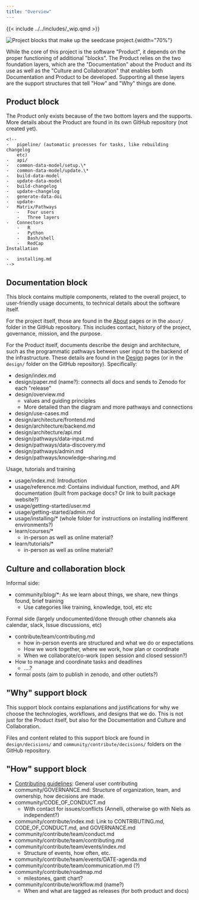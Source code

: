 ```yaml
---
title: "Overview"
---
```


{{< include ../../includes/_wip.qmd >}}

![Project blocks that make up the seedcase
project.](/images/project-blocks.svg){width="70%"}

While the core of this project is the software "Product", it depends on
the proper functioning of additional "blocks". The Product relies on the
two foundation layers, which are the "Documentation" about the Product
and its use as well as the "Culture and Collaboration" that enables both
Documentation and Product to be developed. Supporting all these layers
are the support structures that tell "How" and "Why" things are done.

## Product block

The Product only exists because of the two bottom layers and the
supports. More details about the Product are found in its own GitHub
repository (not created yet).

```{=html}
<!--
-   pipeline/ (automatic processes for tasks, like rebuilding changelog
    etc)
-   api/
-   common-data-model/setup.\*
-   common-data-model/update.\*
-   build-data-model
-   update-data-model
-   build-changelog
-   update-changelog
-   generate-data-doi
-   update-
-   Matrix/Pathways
    -   Four users
    -   Three layers
-   Connectors
    -   R
    -   Python
    -   Bash/shell
    -   RedCap
Installation

-   installing.md
-->
```
## Documentation block

This block contains multiple components, related to the overall project,
to user-friendly usage documents, to technical details about the
software itself.

For the project itself, those are found in the [About](/about/index.md)
pages or in the `about/` folder in the GitHub repository. This includes
contact, history of the project, governance, mission, and the purpose.

For the Product itself, documents describe the design and architecture,
such as the programmatic pathways between user input to the backend of
the infrastructure. These details are found in the
[Design](/design/index.md) pages (or in the `design/` folder on the
GitHub repository). Specifically:

<!-- TODO:  -->

-   design/index.md
-   design/paper.md (name?): connects all docs and sends to Zenodo for
    each "release"
-   design/overview.md
    -   values and guiding principles
    -   More detailed than the diagram and more pathways and connections
-   design/use-cases.md
-   design/architecture/frontend.md
-   design/architecture/backend.md
-   design/architecture/api.md
-   design/pathways/data-input.md
-   design/pathways/data-discovery.md
-   design/pathways/admin.md
-   design/pathways/knowledge-sharing.md

Usage, tutorials and training

-   usage/index.md: Introduction
-   usage/reference.md: Contains individual function, method, and API
    documentation (built from package docs? Or link to built package
    website?)
-   usage/getting-started/user.md
-   usage/getting-started/admin.md
-   usage/installing/\* (whole folder for instructions on installing
    indifferent environments?)
-   learn/courses/\*
    -   in-person as well as online material?
-   learn/tutorials/\*
    -   in-person as well as online material?

## Culture and collaboration block

Informal side:

-   community/blog/\*: As we learn about things, we share, new things
    found, brief training
    -   Use categories like training, knowledge, tool, etc etc

Formal side (largely undocumented/done through other channels aka
calendar, slack, Issue discussions, etc)

-   contribute/team/contributing.md
    -   how in-person events are structured and what we do or
        expectations
    -   How we work together, where we work, how plan or coordinate
    -   When we collaborate/co-work (open session and closed session?)
-   How to manage and coordinate tasks and deadlines
    -   ....?
-   formal posts (aim to publish in zenodo, and other outlets?)

## "Why" support block

This support block contains explanations and justifications for why we
choose the technologies, workflows, and designs that we do. This is not
just for the Product itself, but also for the Documentation and Culture
and Collaboration.

Files and content related to this support block are found in
`design/decisions/` and `community/contribute/decisions/` folders on the
GitHub repository.

## "How" support block

-   [Contributing guidelines](CONTRIBUTING.md): General user
    contributing
-   community/GOVERNANCE.md: Structure of organization, team, and
    ownership, how decisions are made.
-   community/CODE_OF_CONDUCT.md
    -   With contact for issues/conflicts (Annelli, otherwise go with
        Niels as independent?)
-   community/contribute/index.md: Link to CONTRIBUTING.md,
    CODE_OF_CONDUCT.md, and GOVERNANCE.md
-   community/contribute/team/conduct.md
-   community/contribute/team/contributing.md
-   community/contribute/team/events/index.md
    -   Structure of events, how often, etc.
-   community/contribute/team/events/DATE-agenda.md
-   community/contribute/team/communication.md (?)
-   community/contribute/roadmap.md
    -   milestones, gantt chart?
-   community/contribute/workflow.md (name?)
    -   When and what are tagged as releases (for both product and docs)
